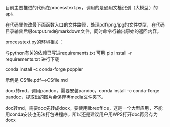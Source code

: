 目前主要推进的代码在processtext.py，调用的是通用文档识别（大模型）的api。

在代码里修改最下面函数入口的文件路径，处理pdf/png/jpg的文件类型，在代码目录输出后缀output.md的markdown文件，同时命令行输出原始的返回内容。

processtext.py的环境相关：

与python有关的依赖已写进requirements.txt 可用 pip install -r requirements.txt 进行下载  

conda install -c conda-forge poppler

示例是 CSfile.pdf-->CSfile.md

docx转md，调用pandoc，需要安装pandoc，conda install -c conda-forge pandoc，提取出的图片会保存再media文件夹下。

doc转md，需要doc先转成docx，要使用libreoffice，这是一个大型应用，不能用conda安装也无法打包进程序，所以还是建议用户用WPS打开doc再另存为docx